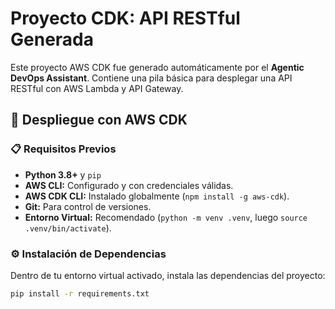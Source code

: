 # Proyecto CDK: API RESTful Generada

Este proyecto AWS CDK fue generado automáticamente por el **Agentic DevOps Assistant**. Contiene una pila básica para desplegar una API RESTful con AWS Lambda y API Gateway.

## 🚀 Despliegue con AWS CDK

### 📋 Requisitos Previos

*   **Python 3.8+** y `pip`
*   **AWS CLI:** Configurado y con credenciales válidas.
*   **AWS CDK CLI:** Instalado globalmente (`npm install -g aws-cdk`).
*   **Git:** Para control de versiones.
*   **Entorno Virtual:** Recomendado (`python -m venv .venv`, luego `source .venv/bin/activate`).

### ⚙️ Instalación de Dependencias

Dentro de tu entorno virtual activado, instala las dependencias del proyecto:

```bash
pip install -r requirements.txt